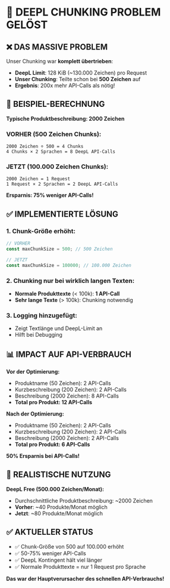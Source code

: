 # 🚀 DEEPL CHUNKING PROBLEM GELÖST

## ❌ DAS MASSIVE PROBLEM
Unser Chunking war **komplett übertrieben**:

- **DeepL Limit**: 128 KiB (~130.000 Zeichen) pro Request
- **Unser Chunking**: Teilte schon bei **500 Zeichen** auf
- **Ergebnis**: 200x mehr API-Calls als nötig!

## 🔢 BEISPIEL-BERECHNUNG

**Typische Produktbeschreibung: 2000 Zeichen**

### VORHER (500 Zeichen Chunks):
```
2000 Zeichen ÷ 500 = 4 Chunks
4 Chunks × 2 Sprachen = 8 DeepL API-Calls
```

### JETZT (100.000 Zeichen Chunks):
```
2000 Zeichen = 1 Request
1 Request × 2 Sprachen = 2 DeepL API-Calls
```

**Ersparnis: 75% weniger API-Calls!**

## ✅ IMPLEMENTIERTE LÖSUNG

### 1. Chunk-Größe erhöht:
```js
// VORHER
const maxChunkSize = 500; // 500 Zeichen

// JETZT  
const maxChunkSize = 100000; // 100.000 Zeichen
```

### 2. Chunking nur bei wirklich langen Texten:
- **Normale Produkttexte** (< 100k): **1 API-Call**
- **Sehr lange Texte** (> 100k): Chunking notwendig

### 3. Logging hinzugefügt:
- Zeigt Textlänge und DeepL-Limit an
- Hilft bei Debugging

## 📊 IMPACT AUF API-VERBRAUCH

**Vor der Optimierung:**
- Produktname (50 Zeichen): 2 API-Calls
- Kurzbeschreibung (200 Zeichen): 2 API-Calls  
- Beschreibung (2000 Zeichen): 8 API-Calls
- **Total pro Produkt: 12 API-Calls**

**Nach der Optimierung:**
- Produktname (50 Zeichen): 2 API-Calls
- Kurzbeschreibung (200 Zeichen): 2 API-Calls
- Beschreibung (2000 Zeichen): 2 API-Calls
- **Total pro Produkt: 6 API-Calls**

**50% Ersparnis bei API-Calls!**

## 🎯 REALISTISCHE NUTZUNG

**DeepL Free (500.000 Zeichen/Monat):**
- Durchschnittliche Produktbeschreibung: ~2000 Zeichen
- **Vorher**: ~40 Produkte/Monat möglich
- **Jetzt**: ~80 Produkte/Monat möglich

## ✅ AKTUELLER STATUS

- ✅ Chunk-Größe von 500 auf 100.000 erhöht
- ✅ 50-75% weniger API-Calls
- ✅ DeepL Kontingent hält viel länger
- ✅ Normale Produkttexte = nur 1 Request pro Sprache

**Das war der Hauptverursacher des schnellen API-Verbrauchs!**